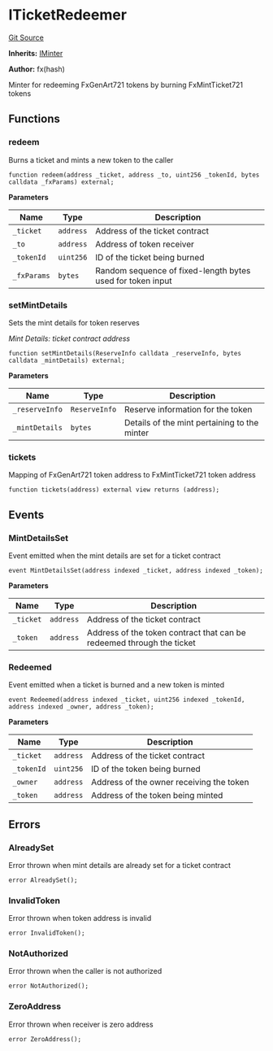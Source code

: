 # ITicketRedeemer
[Git Source](https://github.com/fxhash/fxhash-evm-contracts/blob/1ca8488246dda0c8af0201fe562392f87b349fa1/src/interfaces/ITicketRedeemer.sol)

**Inherits:**
[IMinter](/src/interfaces/IMinter.sol/interface.IMinter.md)

**Author:**
fx(hash)

Minter for redeeming FxGenArt721 tokens by burning FxMintTicket721 tokens


## Functions
### redeem

Burns a ticket and mints a new token to the caller


```solidity
function redeem(address _ticket, address _to, uint256 _tokenId, bytes calldata _fxParams) external;
```
**Parameters**

|Name|Type|Description|
|----|----|-----------|
|`_ticket`|`address`|Address of the ticket contract|
|`_to`|`address`|Address of token receiver|
|`_tokenId`|`uint256`|ID of the ticket being burned|
|`_fxParams`|`bytes`|Random sequence of fixed-length bytes used for token input|


### setMintDetails

Sets the mint details for token reserves

*Mint Details: ticket contract address*


```solidity
function setMintDetails(ReserveInfo calldata _reserveInfo, bytes calldata _mintDetails) external;
```
**Parameters**

|Name|Type|Description|
|----|----|-----------|
|`_reserveInfo`|`ReserveInfo`|Reserve information for the token|
|`_mintDetails`|`bytes`|Details of the mint pertaining to the minter|


### tickets

Mapping of FxGenArt721 token address to FxMintTicket721 token address


```solidity
function tickets(address) external view returns (address);
```

## Events
### MintDetailsSet
Event emitted when the mint details are set for a ticket contract


```solidity
event MintDetailsSet(address indexed _ticket, address indexed _token);
```

**Parameters**

|Name|Type|Description|
|----|----|-----------|
|`_ticket`|`address`|Address of the ticket contract|
|`_token`|`address`|Address of the token contract that can be redeemed through the ticket|

### Redeemed
Event emitted when a ticket is burned and a new token is minted


```solidity
event Redeemed(address indexed _ticket, uint256 indexed _tokenId, address indexed _owner, address _token);
```

**Parameters**

|Name|Type|Description|
|----|----|-----------|
|`_ticket`|`address`|Address of the ticket contract|
|`_tokenId`|`uint256`|ID of the token being burned|
|`_owner`|`address`|Address of the owner receiving the token|
|`_token`|`address`|Address of the token being minted|

## Errors
### AlreadySet
Error thrown when mint details are already set for a ticket contract


```solidity
error AlreadySet();
```

### InvalidToken
Error thrown when token address is invalid


```solidity
error InvalidToken();
```

### NotAuthorized
Error thrown when the caller is not authorized


```solidity
error NotAuthorized();
```

### ZeroAddress
Error thrown when receiver is zero address


```solidity
error ZeroAddress();
```

